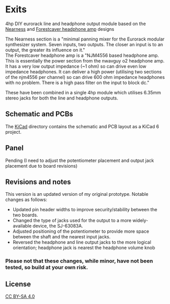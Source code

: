 # Exits
4hp DIY eurorack line and headphone output module based on the [Nearness](https://github.com/sarnesjo/nearness) and [Forestcaver headphone amp](https://github.com/forestcaver/Analog-Voice/tree/master/AJH_Headphone_Amp) designs

The Nearness section is a "minimal panning mixer for the Eurorack modular synthesizer system. Seven inputs, two outputs. The closer an input is to an output, the greater its influence on it."  
The Forestcaver headphone amp is a "NJM4556 based headphone amp. This is essentially the power section from the nwavguy o2 headphone amp. It has a very low output impedance (~1 ohm) so can drive even low impedance headphones. It can deliver a high power (utilising two sections of the njm4556 per channel) so can drive 600 ohm impedance headphones with no problem. There is a high pass filter on the input to block dc."

These have been combined in a single 4hp module which utilises 6.35mm stereo jacks for both the line and headphone outputs.  

## Schematic and PCBs

The [KiCad](KiCad) directory contains the schematic and PCB layout as a KiCad 6 project.

## Panel

Pending (I need to adjust the potentiometer placement and output jack placement due to board revisions)

## Revisions and notes 

This version is an updated version of my original prototype.  Notable changes as follows:
- Updated pin header widths to improve security/stability between the two boards.
- Changed the type of jacks used for the output to a more widely-available device, the SJ-63083A.
- Adjusted positioning of the potentiometer to provide more space between the shaft and the nearest input jacks.
- Reversed the headphone and line output jacks to the more logical orientation; headphone jack is nearest the headphone volume knob
### Please not that these changes, while minor, have not been tested, so build at your own risk.

## License

[CC BY-SA 4.0](http://creativecommons.org/licenses/by-sa/4.0/)
